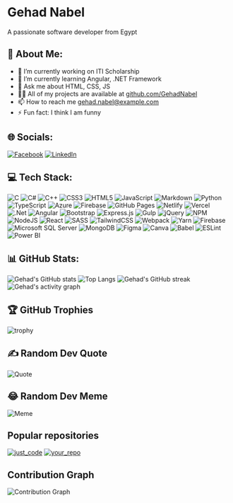 # Gehad Nabel


A passionate software developer from Egypt

## 💫 About Me:
- 🔭 I’m currently working on ITI Scholarship
- 🌱 I’m currently learning Angular, .NET Framework
- 💬 Ask me about HTML, CSS, JS
- 👨‍💻 All of my projects are available at [github.com/GehadNabel](https://github.com/GehadNabel)
- 📫 How to reach me gehad.nabel@example.com
- ⚡ Fun fact: I think I am funny

## 🌐 Socials:
[![Facebook](https://img.shields.io/badge/Facebook-%231877F2.svg?style=flat&logo=facebook&logoColor=white)](https://facebook.com/yourprofile)
[![LinkedIn](https://img.shields.io/badge/LinkedIn-%230077B5.svg?style=flat&logo=linkedin&logoColor=white)](https://linkedin.com/in/yourprofile)

## 💻 Tech Stack:
![C](https://img.shields.io/badge/c-%23239120.svg?style=flat&logo=csharp&logoColor=white)
![C#](https://img.shields.io/badge/c%23-%23239120.svg?style=flat&logo=csharp&logoColor=white)
![C++](https://img.shields.io/badge/c++-%2300599C.svg?style=flat&logo=cplusplus&logoColor=white)
![CSS3](https://img.shields.io/badge/css3-%231572B6.svg?style=flat&logo=css3&logoColor=white)
![HTML5](https://img.shields.io/badge/html5-%23E34F26.svg?style=flat&logo=html5&logoColor=white)
![JavaScript](https://img.shields.io/badge/javascript-%23F7DF1E.svg?style=flat&logo=javascript&logoColor=black)
![Markdown](https://img.shields.io/badge/markdown-%23000000.svg?style=flat&logo=markdown&logoColor=white)
![Python](https://img.shields.io/badge/python-%233776AB.svg?style=flat&logo=python&logoColor=white)
![TypeScript](https://img.shields.io/badge/typescript-%23007ACC.svg?style=flat&logo=typescript&logoColor=white)
![Azure](https://img.shields.io/badge/azure-%230072C6.svg?style=flat&logo=microsoftazure&logoColor=white)
![Firebase](https://img.shields.io/badge/firebase-%23039BE5.svg?style=flat&logo=firebase)
![GitHub Pages](https://img.shields.io/badge/github%20pages-%23327FC7.svg?style=flat&logo=github&logoColor=white)
![Netlify](https://img.shields.io/badge/netlify-%23000000.svg?style=flat&logo=netlify&logoColor=#00C7B7)
![Vercel](https://img.shields.io/badge/vercel-%23000000.svg?style=flat&logo=vercel&logoColor=white)
![.Net](https://img.shields.io/badge/.net-%23512BD4.svg?style=flat&logo=dotnet&logoColor=white)
![Angular](https://img.shields.io/badge/angular-%23DD0031.svg?style=flat&logo=angular&logoColor=white)
![Bootstrap](https://img.shields.io/badge/bootstrap-%23563D7C.svg?style=flat&logo=bootstrap&logoColor=white)
![Express.js](https://img.shields.io/badge/express.js-%23404d59.svg?style=flat&logo=express&logoColor=%2361DAFB)
![Gulp](https://img.shields.io/badge/gulp-%23CF4647.svg?style=flat&logo=gulp&logoColor=white)
![jQuery](https://img.shields.io/badge/jquery-%230769AD.svg?style=flat&logo=jquery&logoColor=white)
![NPM](https://img.shields.io/badge/npm-%23CB3837.svg?style=flat&logo=npm&logoColor=white)
![NodeJS](https://img.shields.io/badge/node.js-%2343853D.svg?style=flat&logo=node-dot-js&logoColor=white)
![React](https://img.shields.io/badge/react-%2320232a.svg?style=flat&logo=react&logoColor=%2361DAFB)
![SASS](https://img.shields.io/badge/sass-%23CC6699.svg?style=flat&logo=sass&logoColor=white)
![TailwindCSS](https://img.shields.io/badge/tailwindcss-%2338B2AC.svg?style=flat&logo=tailwind-css&logoColor=white)
![Webpack](https://img.shields.io/badge/webpack-%238DD6F9.svg?style=flat&logo=webpack&logoColor=black)
![Yarn](https://img.shields.io/badge/yarn-%232C8EBB.svg?style=flat&logo=yarn&logoColor=white)
![Firebase](https://img.shields.io/badge/firebase-%23039BE5.svg?style=flat&logo=firebase)
![Microsoft SQL Server](https://img.shields.io/badge/Microsoft%20SQL%20Server-CC2927?style=flat&logo=microsoft%20sql%20server&logoColor=white)
![MongoDB](https://img.shields.io/badge/mongodb-%234ea94b.svg?style=flat&logo=mongodb&logoColor=white)
![Figma](https://img.shields.io/badge/figma-%23F24E1E.svg?style=flat&logo=figma&logoColor=white)
![Canva](https://img.shields.io/badge/Canva-%2300C4CC.svg?style=flat&logo=Canva&logoColor=white)
![Babel](https://img.shields.io/badge/Babel-F9DC3E?style=flat&logo=babel&logoColor=black)
![ESLint](https://img.shields.io/badge/ESLint-4B32C3?style=flat&logo=eslint&logoColor=white)
![Power BI](https://img.shields.io/badge/Power%20BI-F2C811?style=flat&logo=Power%20BI&logoColor=white)

## 📊 GitHub Stats:
![Gehad's GitHub stats](https://github-readme-stats.vercel.app/api?username=GehadNabel&show_icons=true&theme=radical)
![Top Langs](https://github-readme-stats.vercel.app/api/top-langs/?username=GehadNabel&layout=compact&theme=radical)
![Gehad's GitHub streak](https://github-readme-streak-stats.herokuapp.com/?user=GehadNabel&theme=radical)
![Gehad's activity graph](https://activity-graph.herokuapp.com/graph?username=GehadNabel&theme=radical)

## 🏆 GitHub Trophies
![trophy](https://github-profile-trophy.vercel.app/?username=GehadNabel&theme=radical)

## ✍️ Random Dev Quote
![Quote](https://quotes-github-readme.vercel.app/api?type=horizontal&theme=radical)

## 😂 Random Dev Meme
![Meme](https://github-readme-memes.herokuapp.com/meme?theme=radical)

## Popular repositories
[![just_code](https://github-readme-stats.vercel.app/api/pin/?username=GehadNabel&repo=just_code&theme=radical)](https://github.com/GehadNabel/just_code)
[![your_repo](https://github-readme-stats.vercel.app/api/pin/?username=GehadNabel&repo=your_repo&theme=radical)](https://github.com/GehadNabel/your_repo)

## Contribution Graph
![Contribution Graph](https://activity-graph.herokuapp.com/graph?username=GehadNabel&theme=radical)
